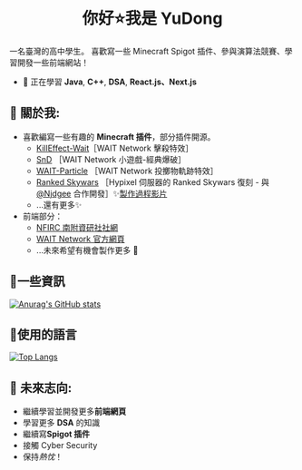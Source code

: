 <h1 align="center">你好⭐我是 YuDong</h1>

一名臺灣的高中學生。
喜歡寫一些 Minecraft Spigot 插件、參與演算法競賽、學習開發一些前端網站！

* 🌱 正在學習 **Java**, **C++**, **DSA**, **React.js、Next.js** 

## 🌭 關於我:  
+ 喜歡編寫一些有趣的 **Minecraft 插件**，部分插件開源。  
  * [KillEffect-Wait](https://github.com/yudong-0222/killeffect-wait)［WAIT Network 擊殺特效］  
  * [SnD](https://github.com/yudong-0222/SnD) ［WAIT Network 小遊戲-經典爆破］    
  * [WAIT-Particle](https://github.com/yudong-0222/waitparticle) ［WAIT Network 投擲物軌跡特效］
  * [Ranked Skywars](https://github.com/NINJADOGE-01/RankedSkywars) ［Hypixel 伺服器的 Ranked Skywars 復刻 - 與 [@Njdgee](https://github.com/Njdgee) 合作開發］✨[製作過程影片](https://youtu.be/S7ADqNzgzj0?si=GMR5DMygS9T1J1MR)
  * ...還有更多✨
+ 前端部分：
  * [NFIRC 南附資研社社網](https://nfirc.vercel.app/)
  * [WAIT Network 官方網頁](https://waitnetwork.vercel.app)
  * ...未來希望有機會製作更多 🍕

## 🧀一些資訊

[![Anurag's GitHub stats](https://github-readme-stats.vercel.app/api?username=YuDong-0222&count_private=true&show_icons=true&theme=dracula)](https://github.com/anuraghazra/github-readme-stats)

## 🍜使用的語言 
[![Top Langs](https://github-readme-stats.vercel.app/api/top-langs/?username=YuDong-0222&theme=dracula&hide=css,html)](https://github.com/anuraghazra/github-readme-stats)


## 🍟 未來志向:
- 繼續學習並開發更多**前端網頁**
- 學習更多 **DSA** 的知識
- 繼續寫**Spigot 插件**
- 接觸 Cyber Security
- 保持*熱忱*！
